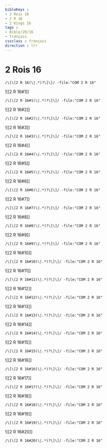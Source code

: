 ```yaml
---
bibleKeys : 
- 2 Rois 16
- 2 R 16
- 2 Kings 16
tags : 
- Bible/2R/16
- français
cssclass : français
direction : ltr
---
```


# 2 Rois 16

```query
/\[\[2 R 16(\|.*)?\]\]/ -file:"COM 2 R 16"
```



![[2 R 16#1]]

```query
/\[\[2 R 16#1(\|.*)?\]\]/ -file:"COM 2 R 16"
```

![[2 R 16#2]]

```query
/\[\[2 R 16#2(\|.*)?\]\]/ -file:"COM 2 R 16"
```

![[2 R 16#3]]

```query
/\[\[2 R 16#3(\|.*)?\]\]/ -file:"COM 2 R 16"
```

![[2 R 16#4]]

```query
/\[\[2 R 16#4(\|.*)?\]\]/ -file:"COM 2 R 16"
```

![[2 R 16#5]]

```query
/\[\[2 R 16#5(\|.*)?\]\]/ -file:"COM 2 R 16"
```

![[2 R 16#6]]

```query
/\[\[2 R 16#6(\|.*)?\]\]/ -file:"COM 2 R 16"
```

![[2 R 16#7]]

```query
/\[\[2 R 16#7(\|.*)?\]\]/ -file:"COM 2 R 16"
```

![[2 R 16#8]]

```query
/\[\[2 R 16#8(\|.*)?\]\]/ -file:"COM 2 R 16"
```

![[2 R 16#9]]

```query
/\[\[2 R 16#9(\|.*)?\]\]/ -file:"COM 2 R 16"
```

![[2 R 16#10]]

```query
/\[\[2 R 16#10(\|.*)?\]\]/ -file:"COM 2 R 16"
```

![[2 R 16#11]]

```query
/\[\[2 R 16#11(\|.*)?\]\]/ -file:"COM 2 R 16"
```

![[2 R 16#12]]

```query
/\[\[2 R 16#12(\|.*)?\]\]/ -file:"COM 2 R 16"
```

![[2 R 16#13]]

```query
/\[\[2 R 16#13(\|.*)?\]\]/ -file:"COM 2 R 16"
```

![[2 R 16#14]]

```query
/\[\[2 R 16#14(\|.*)?\]\]/ -file:"COM 2 R 16"
```

![[2 R 16#15]]

```query
/\[\[2 R 16#15(\|.*)?\]\]/ -file:"COM 2 R 16"
```

![[2 R 16#16]]

```query
/\[\[2 R 16#16(\|.*)?\]\]/ -file:"COM 2 R 16"
```

![[2 R 16#17]]

```query
/\[\[2 R 16#17(\|.*)?\]\]/ -file:"COM 2 R 16"
```

![[2 R 16#18]]

```query
/\[\[2 R 16#18(\|.*)?\]\]/ -file:"COM 2 R 16"
```

![[2 R 16#19]]

```query
/\[\[2 R 16#19(\|.*)?\]\]/ -file:"COM 2 R 16"
```

![[2 R 16#20]]

```query
/\[\[2 R 16#20(\|.*)?\]\]/ -file:"COM 2 R 16"
```

